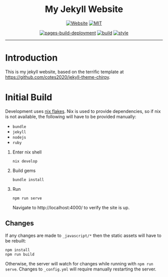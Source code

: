 <div align="center">

# My Jekyll Website

[![Website](https://img.shields.io/website?up_color=2db74d&down_color=cd2735&label=tbidne.github.io&url=https%3A%2F%2Ftbidne.github.io&labelColor=2f353e)](https://tbidne.github.io)
[![MIT](https://img.shields.io/github/license/tbidne/tbidne.github.io?color=blue&labelColor=2f353e)](https://opensource.org/licenses/MIT)

[![pages-build-deployment](https://github.com/tbidne/tbidne.github.io/actions/workflows/pages/pages-build-deployment/badge.svg)](https://github.com/tbidne/tbidne.github.io/actions/workflows/pages/pages-build-deployment)
[![build](https://github.com/tbidne/tbidne.github.io/actions/workflows/build.yaml/badge.svg)](https://github.com/tbidne/tbidne.github.io/actions/workflows/build.yaml)
[![style](https://github.com/tbidne/tbidne.github.io/actions/workflows/style.yaml/badge.svg)](https://github.com/tbidne/tbidne.github.io/actions/workflows/style.yaml)

</div>

---

# Introduction

This is my jekyll website, based on the terrific template at https://github.com/cotes2020/jekyll-theme-chirpy.

# Initial Build

Development uses [nix flakes](https://nixos.wiki/wiki/Flakes). Nix is used to provide dependencies, so if nix is not available, the following will have to be provided manually:

* `bundle`
* `jekyll`
* `nodejs`
* `ruby`

1. Enter nix shell

   ```
   nix develop
   ```

1. Build gems

   ```
   bundle install
   ```

1. Run

   ```
   npm run serve
   ```

   Navigate to http://localhost:4000/ to verify the site is up.

## Changes

If any changes are made to `_javascript/*` then the static assets will have to be rebuilt:

```
npm install
npm run build
```

Otherwise, the server will watch for changes while running with `npm run serve`. Changes to `_config.yml` will require manually restarting the server.